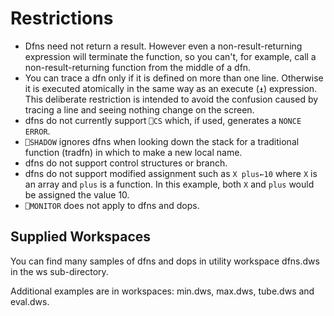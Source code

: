 # Restrictions

- Dfns need not return a result. However even a non-result-returning expression will terminate the function, so you can't, for example, call a non-result-returning function from the middle of a dfn.
- You can trace a dfn only if it is defined on more than one line. Otherwise it is executed atomically in the same way as an execute (`⍎`) expression. This deliberate restriction is intended to avoid the confusion caused by tracing a line and seeing nothing change on the screen.
- dfns do not currently support `⎕CS` which, if used, generates a `NONCE ERROR`.
- `⎕SHADOW` ignores dfns when looking down the stack for a traditional function (tradfn) in which to make a new local name.
- dfns do not support control structures or branch.
- dfns do not support modified assignment such as  `X plus←10` where `X` is an array and `plus` is a function. In this example, both `X` and `plus` would be assigned the value 10.
- `⎕MONITOR` does not apply to dfns and dops.
## Supplied Workspaces

You can find many samples of dfns and dops in utility workspace dfns.dws in the ws sub-directory.

Additional examples are in workspaces: min.dws, max.dws, tube.dws and eval.dws.
